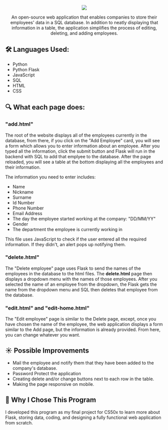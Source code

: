 ﻿<p align="center">
  <img src="https://capsule-render.vercel.app/api?text=FlaskEmployee&animation=fadeIn&type=soft&color=gradient&height=150"/>
</p>

<div align="center" >
  An open-source web application that enables companies to store their employees' data in a SQL database. In addition to neatly displaying that   information in a table, the application simplifies the process of editing, deleting, and adding employees.
</div>


## 🛠️ Languages Used:
* Python
* Python Flask
* JavaScript
* SQL
* HTML
* CSS

## 🔍 What each page does:

### **"add.html"**
The root of the website displays all of the employees currently in the database, from there, if you click on the "Add Employee" card, you will see a form which allows you to enter information about an employee. After you typed all the information, click the submit button and Flask will run in the backend with SQL to add that emplyee to the database. After the page reloaded, you will see a table at the bottom displaying all the employees and their information.

The information you need to enter includes:
* Name
* Nickname
* Surname
* Id Number
* Phone Number
* Email Address
* The day the employee started working at the company: "DD/MM/YY"
* Gender
* The department the employee is currently working in

This file uses JavaScript to check if the user entered all the required information. If they didn't, an alert pops up notifying them.


### **"delete.html"**

The "Delete employee" page uses Flask to send the names of the employees in the database to the html files. The **delete.html** page then displays a dropdown menu with the names of those employees. After you selected the name of an employee from the dropdown, the Flask gets the name from the dropdown menu and SQL then deletes that employee from the database.

### **"edit.html" and "edit-home.html"**
The "Edit employee" page is similar to the Delete page, except, once you have chosen the name of the employee, the web application displays a form similar to the Add page, but the information is already provided. From here, you can change whatever you want.

## ☀️ Possible Improvements
* Mail the employee and notify them that they have been added to the company's database.
* Password Protect the application
* Creating delete and/or change buttons next to each row in the table.
* Making the page responsive on mobile.

## 🤔 Why I Chose This Program
I developed this program as my final project for CS50x to learn more about Flask, storing data, coding, and designing a fully functional web application from scratch.
